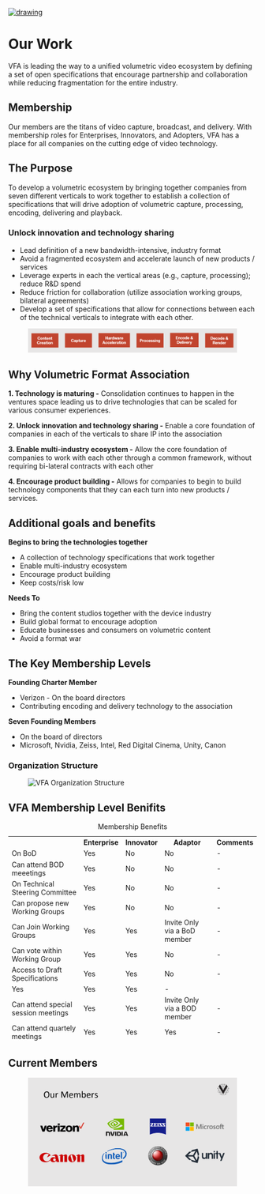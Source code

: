 [<img src="./img/vfa_logo.PNG" alt="drawing" width="150"/>](https://www.volumetricformat.org/)

# Our Work
VFA is leading the way to a unified volumetric video ecosystem by defining a set of open specifications that encourage partnership and collaboration while reducing fragmentation for the entire industry.

## Membership
Our members are the titans of video capture, broadcast, and delivery.  With membership roles for Enterprises, Innovators, and Adopters, VFA has a place for all companies on the cutting edge of video technology. 

## The Purpose
To develop a volumetric ecosystem by bringing together companies from seven different verticals to work together to  establish a collection of specifications that will drive adoption of volumetric capture, processing, encoding, delivering and playback. 

### Unlock innovation and technology sharing
- Lead definition of a new bandwidth-intensive, industry format
- Avoid a fragmented ecosystem and accelerate launch of new products / services
- Leverage experts in each the vertical areas (e.g., capture, processing); reduce R&D spend
- Reduce friction for collaboration (utilize association working groups, bilateral agreements)
- Develop a set of specifications that allow for connections between each of the technical verticals to integrate with each other.   

<figure>
	<img src="img/VFA 6 Areas.PNG" alt="ecosystem development">
</figure>

## Why Volumetric Format  Association

**1. Technology is maturing -**
Consolidation continues to happen in the ventures space leading us to drive technologies that can be scaled for various consumer experiences.
  
**2. Unlock innovation and technology sharing -**
Enable a core foundation of companies in each of the verticals to share IP into the association
   
**3. Enable multi-industry ecosystem -**
Allow the core foundation of companies to work with each other through a common framework, without requiring bi-lateral contracts with each other
   
**4. Encourage product building -**
Allows for companies to begin to build technology components that they can each turn into new products / services. 

## Additional goals and benefits 
**Begins to bring the technologies together**
- A collection of technology specifications that work together
- Enable multi-industry ecosystem 
- Encourage product building 
- Keep costs/risk low
 
**Needs To** 
- Bring the content studios together with the device industry 
- Build global format to encourage adoption
- Educate businesses and consumers on volumetric content
- Avoid a format war

## The Key Membership Levels
**Founding Charter Member**
- Verizon - On the board directors
- Contributing encoding and delivery technology to the association

**Seven Founding Members** 
- On the board of directors
- Microsoft, Nvidia, Zeiss, Intel, Red Digital Cinema, Unity, Canon

### Organization Structure
<figure>
	<img src="images/organization_structure.svg" alt="VFA Organization Structure">
</figure>

## VFA Membership Level Benifits

<table>
  <caption>Membership Benefits</caption>
  <thead>
    <tr>
        <th></th>
        <th>Enterprise</th>
        <th>Innovator</th>
        <th>Adaptor</th>
        <th>Comments</th>
    </tr>
    <tr>
        <td>On BoD</td>
        <td>Yes</td>
        <td>No</td>
        <td>No</td>
        <td>-</td>
    </tr>
    <tr>
        <td>Can attend BOD meeetings</td>
        <td>Yes</td>
        <td>No</td>
        <td>No</td>
        <td>-</td>
    </tr>
    <tr>
        <td>On Technical Steering Committee</td>
        <td>Yes</td>
        <td>No</td>
        <td>No</td>
        <td>-</td>
    </tr>
    <tr>
        <td>Can propose new Working Groups</td>
        <td>Yes</td>
        <td>No</td>
        <td>No</td>
        <td>-</td>
    </tr>
    <tr>
        <td>Can Join Working Groups</td>
        <td>Yes</td>
        <td>Yes</td>
        <td>Invite Only via a BoD member</td>
        <td>-</td>
    </tr>
    <tr>
        <td>Can vote within Working Group</td>
        <td>Yes</td>
        <td>Yes</td>
        <td>No</td>
        <td>-</td>
    </tr>	  
    <tr>
        <td>Access to Draft Specifications</td>
        <td>Yes</td>
        <td>Yes</td>
        <td>No</td>
        <td>-</td>
    </tr>
    <tr>
        <tdAccess to Final Approved Specifications</td>
        <td>Yes</td>
        <td>Yes</td>
        <td>Yes</td>
        <td>-</td>
    </tr>
    <tr>
        <td>Can attend special session meetings</td>
        <td>Yes</td>
        <td>Yes</td>
        <td>Invite Only via a BOD member</td>
        <td>-</td>
    </tr>
    <tr>
        <td>Can attend quartely meetings</td>
        <td>Yes</td>
        <td>Yes</td>
        <td>Yes</td>
        <td>-</td>
    </tr>
  </tbody>
</table>

## Current Members
<figure>
	<img src="img/members.PNG" alt="Current_Members">
</figure>
